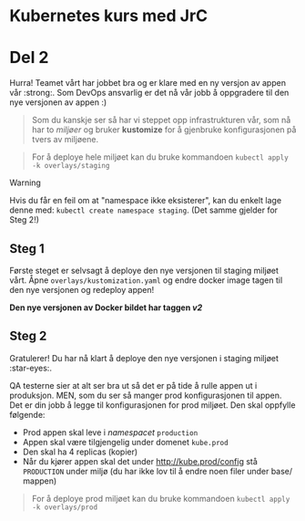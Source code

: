 # Kubernetes kurs med JrC

# Del 2

Hurra! Teamet vårt har jobbet bra og er klare med en ny versjon av appen vår :strong:.
Som DevOps ansvarlig er det nå vår jobb å oppgradere til den nye versjonen av appen :)

> Som du kanskje ser så har vi steppet opp infrastrukturen vår, som nå har to _miljøer_ og bruker
> **kustomize** for å gjenbruke konfigurasjonen på tvers av miljøene.

> For å deploye hele miljøet kan du bruke kommandoen `kubectl apply -k overlays/staging`

> [!WARNING]
> Hvis du får en feil om at "namespace ikke eksisterer", kan du enkelt lage denne med:
> `kubectl create namespace staging`. (Det samme gjelder for Steg 2!)

## Steg 1

Første steget er selvsagt å deploye den nye versjonen til staging miljøet vårt. Åpne
`overlays/kustomization.yaml` og endre docker image tagen til den nye versjonen og redeploy appen!

**Den nye versjonen av Docker bildet har taggen _v2_**

## Steg 2

Gratulerer! Du har nå klart å deploye den nye versjonen i staging miljøet :star-eyes:.

QA testerne sier at alt ser bra ut så det er på tide å rulle appen ut i produksjon. MEN, som du ser
så manger prod konfigurasjonen til appen. Det er din jobb å legge til konfigurasjonen for prod
miljøet. Den skal oppfylle følgende:

- Prod appen skal leve i _namespacet_ `production`
- Appen skal være tilgjengelig under domenet `kube.prod`
- Den skal ha 4 replicas (kopier)
- Når du kjører appen skal det under http://kube.prod/config stå `PRODUCTION` under miljø (du har
  ikke lov til å endre noen filer under base/ mappen)

> For å deploye prod miljøet kan du bruke kommandoen `kubectl apply -k overlays/prod`
